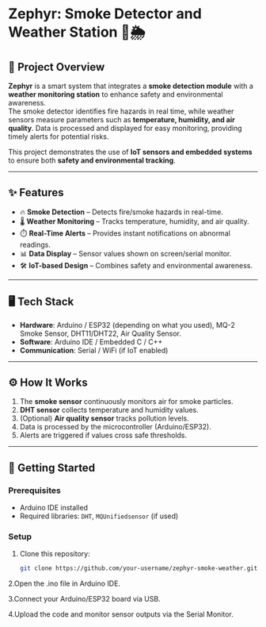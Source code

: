 # Zephyr: Smoke Detector and Weather Station 🚨🌦️

## 📌 Project Overview
**Zephyr** is a smart system that integrates a **smoke detection module** with a **weather monitoring station** to enhance safety and environmental awareness.  
The smoke detector identifies fire hazards in real time, while weather sensors measure parameters such as **temperature, humidity, and air quality**. Data is processed and displayed for easy monitoring, providing timely alerts for potential risks.

This project demonstrates the use of **IoT sensors and embedded systems** to ensure both **safety and environmental tracking**.

---

## ✨ Features
- 🔥 **Smoke Detection** – Detects fire/smoke hazards in real-time.  
- 🌡️ **Weather Monitoring** – Tracks temperature, humidity, and air quality.  
- ⏱️ **Real-Time Alerts** – Provides instant notifications on abnormal readings.  
- 📊 **Data Display** – Sensor values shown on screen/serial monitor.  
- 🛠️ **IoT-based Design** – Combines safety and environmental awareness.  

---

## 🖥️ Tech Stack
- **Hardware**: Arduino / ESP32 (depending on what you used), MQ-2 Smoke Sensor, DHT11/DHT22, Air Quality Sensor.  
- **Software**: Arduino IDE / Embedded C / C++  
- **Communication**: Serial / WiFi (if IoT enabled)  

---

## ⚙️ How It Works
1. The **smoke sensor** continuously monitors air for smoke particles.  
2. **DHT sensor** collects temperature and humidity values.  
3. (Optional) **Air quality sensor** tracks pollution levels.  
4. Data is processed by the microcontroller (Arduino/ESP32).  
5. Alerts are triggered if values cross safe thresholds.  

---

## 🚀 Getting Started
### Prerequisites
- Arduino IDE installed  
- Required libraries: `DHT`, `MQUnifiedsensor` (if used)  

### Setup
1. Clone this repository:
   ```bash
   git clone https://github.com/your-username/zephyr-smoke-weather.git
2.Open the .ino file in Arduino IDE.

3.Connect your Arduino/ESP32 board via USB.

4.Upload the code and monitor sensor outputs via the Serial Monitor.
